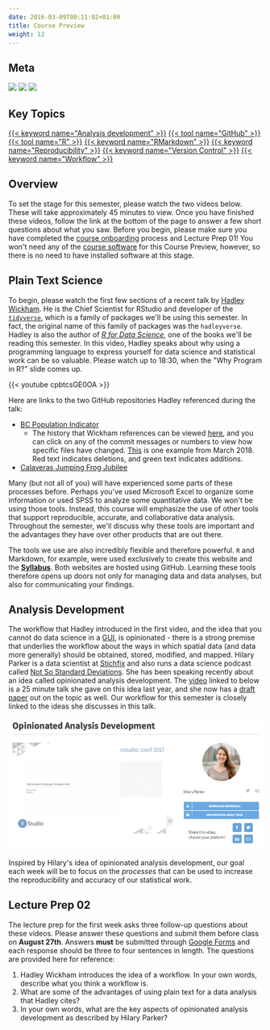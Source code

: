 ```yaml
---
date: 2016-03-09T00:11:02+01:00
title: Course Preview
weight: 12
---
```


## Meta 

![](https://img.shields.io/badge/semester-fall%202018-yellow.svg) ![](https://img.shields.io/badge/release-draft-red.svg) 
![](https://img.shields.io/badge/last%20update-2018--05--03-brightgreen.svg)

## Key Topics
[{{< keyword name="Analysis development" >}}](/topic-index/#a-d)
[{{< tool name="GitHub" >}}](/topic-index/#e-h)
[{{< tool name="R" >}}](/topic-index/#q-t)
[{{< keyword name="RMarkdown" >}}](/topic-index/#q-t)
[{{< keyword name="Reproducibility" >}}](/topic-index/#q-t)
[{{< keyword name="Version Control" >}}](/topic-index/#u-x)
[{{< keyword name="Workflow" >}}](/topic-index/#u-x)

## Overview
To set the stage for this semester, please watch the two videos below. These will take approximately 45 minutes to view. Once you have finished these videos, follow the link at the bottom of the page to answer a few short questions about what you saw. Before you begin, please make sure you have completed the [course onboarding](/getting-started/) process and Lecture Prep 01! You won't need any of the [course software](/course-software/) for this Course Preview, however, so there is no need to have installed software at this stage.

## Plain Text Science
To begin, please watch the first few sections of a recent talk by [Hadley Wickham](https://en.wikipedia.org/wiki/Hadley_Wickham). He is the Chief Scientist for RStudio and developer of the [`tidyverse`](http://tidyverse.org), which is a family of packages we'll be using this semester. In fact, the original name of this family of packages was the `hadleyverse`. Hadley is also the author of [*R for Data Science*](http://r4ds.had.co.nz), one of the books we'll be reading this semester. In this video, Hadley speaks about why using a programming language to express yourself for data science and statistical work can be so valuable. Please watch up to 18:30, when the "Why Program in R?" slide comes up.

<p> </p>
{{< youtube cpbtcsGE0OA >}}
<p> </p>

Here are links to the two GitHub repositories Hadley referenced during the talk:

- [BC Population Indicator](https://github.com/bcgov/bc-population-indicator)
    - The history that Wickham references can be viewed [here](https://github.com/bcgov/bc-population-indicator/commits/master), and you can click on any of the commit messages or numbers to view how specific files have changed. [This](https://github.com/bcgov/bc-population-indicator/commit/53608ab2142f541d6794c26144e1f868bdec37db) is one example from March 2018. Red text indicates deletions, and green text indicates additions.
- [Calaveras Jumping Frog Jubilee](https://github.com/jennybc/frogs)

Many (but not all of you) will have experienced some parts of these processes before. Perhaps you've used Microsoft Excel to organize some information or used SPSS to analyze some quantitative data. We won't be using those tools. Instead, this course will emphasize the use of other tools that support reproducible, accurate, and collaborative data analysis. Throughout the semester, we'll discuss why these tools are important and the advantages they have over other products that are out there. 

The tools we use are also incredibly flexible and therefore powerful. `R` and Markdown, for example, were used exclusively to create this website and the [**Syllabus**](https://slu-soc5050.github.io/syllabus/). Both websites are hosted using GitHub. Learning these tools therefore opens up doors not only for managing data and data analyses, but also for communicating your findings.

## Analysis Development
The workflow that Hadley introduced in the first video, and the idea that you cannot do data science in a [GUI](https://en.wikipedia.org/wiki/Graphical_user_interface), is opinionated - there is a strong premise that underlies the workflow about the ways in which spatial data (and data more generally) should be obtained, stored, modified, and mapped. Hilary Parker is a data scientist at [Stichfix](http://stitchfix.com) and also runs a data science podcast called [Not So Standard Deviations](http://nssdeviations.com). She has been speaking recently about an idea called opinionated analysis development. The [video](https://www.rstudio.com/resources/videos/opinionated-analysis-development/) linked to below is a 25 minute talk she gave on this idea last year, and she now has a [draft paper](https://peerj.com/preprints/3210/) out on the topic as well. Our workflow for this semester is closely linked to the ideas she discusses in this talk.

<p> </p>

[![opinionatedAnalysis](/images/opinionatedAnalysis.png)](https://www.rstudio.com/resources/videos/opinionated-analysis-development/)

<p> </p>

Inspired by Hilary's idea of opinionated analysis development, our goal each week will be to focus on the *processes* that can be used to increase the reproducibility and accuracy of our statistical work.

## Lecture Prep 02
The lecture prep for the first week asks three follow-up questions about these videos. Please answer these questions and submit them before class on **August 27th**. Answers **must** be submitted through [Google Forms](https://goo.gl/forms/a) and each response should be three to four sentences in length. The questions are provided here for reference:

1. Hadley Wickham introduces the idea of a workflow. In your own words, describe what you think a workflow is.
2. What are some of the advantages of using plain text for a data analysis that Hadley cites?
3. In your own words, what are the key aspects of opinionated analysis development as described by Hilary Parker?
